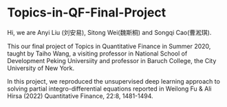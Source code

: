 # Topics-in-QF-Final-Project
Hi, we are Anyi Liu (刘安易), Sitong Wei(魏斯桐) and Songqi Cao(曹淞琪).

This our final project of Topics in Quantitative Finance in Summer 2020, taught by Taiho Wang, a visiting professor in National School of Development Peking Universiity and professor in Baruch College, the City University of New York.

In this project, we reproduced the unsupervised deep learning approach to solving partial integro-differential equations reported in Weilong Fu & Ali Hirsa (2022) Quantitative Finance, 22:8, 1481-1494.
